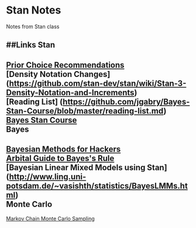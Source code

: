 # Stan Notes
Notes from Stan class

##Links
Stan  
-----
[Prior Choice Recommendations](https://github.com/stan-dev/stan/wiki/Prior-Choice-Recommendations)  
[Density Notation Changes] (https://github.com/stan-dev/stan/wiki/Stan-3-Density-Notation-and-Increments)  
[Reading List] (https://github.com/jgabry/Bayes-Stan-Course/blob/master/reading-list.md)  
[Bayes Stan Course](https://github.com/jgabry/Bayes-Stan-Course)  
Bayes  
-----
[Bayesian Methods for Hackers](http://camdavidsonpilon.github.io/Probabilistic-Programming-and-Bayesian-Methods-for-Hackers/)  
[Arbital Guide to Bayes's Rule](http://arbital.com/p/bayes_rule_guide)  
[Bayesian Linear Mixed Models using Stan] (http://www.ling.uni-potsdam.de/~vasishth/statistics/BayesLMMs.html)  
Monte Carlo  
-----
[Markov Chain Monte Carlo Sampling](https://galeascience.wordpress.com/2016/04/27/markov-chain-monte-carlo-sampling/)  